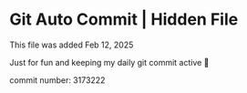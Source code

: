 # Git Auto Commit | Hidden File

This file was added Feb 12, 2025

Just for fun and keeping my daily git commit active 🤪

commit number: 3173222
